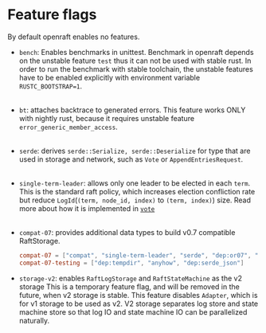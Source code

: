 # Feature flags

By default openraft enables no features.

- `bench`: Enables benchmarks in unittest. Benchmark in openraft depends on the unstable feature
  `test` thus it can not be used with stable rust. In order to run the benchmark with stable
  toolchain, the unstable features have to be enabled explicitly with environment variable
  `RUSTC_BOOTSTRAP=1`.
  <br/><br/>

- `bt`:
  attaches backtrace to generated errors. This feature works ONLY with nightly rust, because it requires unstable feature `error_generic_member_access`.
  <br/><br/>

- `serde`: derives `serde::Serialize, serde::Deserialize` for type that are used
  in storage and network, such as `Vote` or `AppendEntriesRequest`.
  <br/><br/>

- `single-term-leader`: allows only one leader to be elected in each `term`.
  This is the standard raft policy, which increases election confliction rate
  but reduce `LogId`(`(term, node_id, index)` to `(term, index)`) size.
  Read more about how it is implemented in [`vote`](./vote.md)
  <br/><br/>

- `compat-07`: provides additional data types to build v0.7 compatible RaftStorage.

   ```toml
   compat-07 = ["compat", "single-term-leader", "serde", "dep:or07", "compat-07-testing"]
   compat-07-testing = ["dep:tempdir", "anyhow", "dep:serde_json"]
   ```

- `storage-v2`: enables `RaftLogStorage` and `RaftStateMachine` as the v2 storage
  This is a temporary feature flag, and will be removed in the future, when v2 storage is stable.
  This feature disables `Adapter`, which is for v1 storage to be used as v2.
  V2 storage separates log store and state machine store so that log IO and state machine IO can be parallelized naturally.
